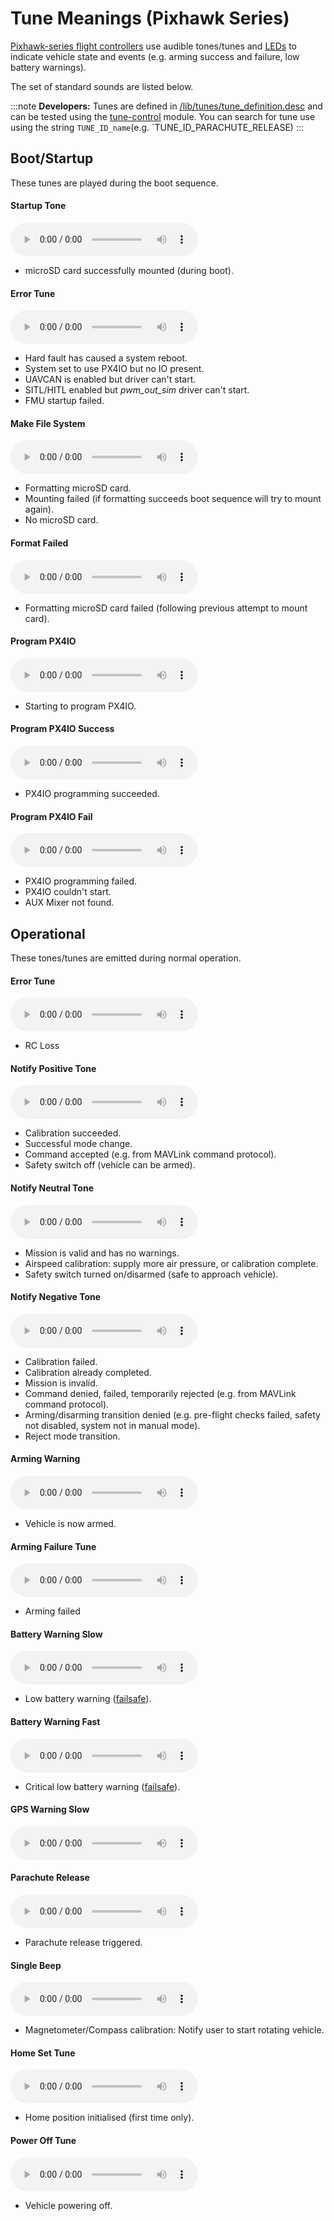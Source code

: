 # Tune Meanings (Pixhawk Series)

[Pixhawk-series flight controllers](../flight_controller/pixhawk_series.md) use audible tones/tunes and [LEDs](../getting_started/led_meanings.md) to indicate vehicle state and events (e.g. arming success and failure, low battery warnings).

The set of standard sounds are listed below.

:::note
**Developers:** Tunes are defined in [/lib/tunes/tune_definition.desc](https://github.com/PX4/PX4-Autopilot/blob/release/1.14/src/lib/tunes/tune_definition.desc) and can be tested using the [tune-control](../modules/modules_system.md#tune-control) module. You can search for tune use using the string `TUNE_ID_name`(e.g. `TUNE_ID_PARACHUTE_RELEASE)
:::


## Boot/Startup

These tunes are played during the boot sequence.
<!-- https://github.com/PX4/PX4-Autopilot/blob/release/1.14/ROMFS/px4fmu_common/init.d/rcS --> 


#### Startup Tone

<audio controls>
  <source src="../../assets/tunes/1_startup_tone.mp3" type="audio/mpeg">
Your browser does not support the audio element.
</audio>
<!-- tune: 1, STARTUP -->

- microSD card successfully mounted (during boot).

#### Error Tune

<audio controls>
  <source src="../../assets/tunes/2_error_tune.mp3" type="audio/mpeg">
Your browser does not support the audio element.
</audio>
<!-- tune 2, ERROR_TUNE -->

- Hard fault has caused a system reboot.
- System set to use PX4IO but no IO present.
- UAVCAN is enabled but driver can't start.
- SITL/HITL enabled but *pwm_out_sim* driver can't start.
- FMU startup failed.


#### Make File System

<audio controls>
  <source src="../../assets/tunes/16_make_fs.mp3" type="audio/mpeg">
Your browser does not support the audio element.
</audio>
<!-- 14, SD_INIT (previously tune 16) -->

- Formatting microSD card.
- Mounting failed (if formatting succeeds boot sequence will try to mount again).
- No microSD card.


#### Format Failed

<audio controls>
  <source src="../../assets/tunes/17_format_failed.mp3" type="audio/mpeg">
Your browser does not support the audio element.
</audio>
<!-- 15, SD_ERROR (previously 17) -->

- Formatting microSD card failed (following previous attempt to mount card).


#### Program PX4IO

<audio controls>
  <source src="../../assets/tunes/18_program_px4io.mp3" type="audio/mpeg">
Your browser does not support the audio element.
</audio>
<!-- 16, PROG_PX4IO (previously id 18) -->

- Starting to program PX4IO.

#### Program PX4IO Success

<audio controls>
  <source src="../../assets/tunes/19_program_px4io_success.mp3" type="audio/mpeg">
Your browser does not support the audio element.
</audio>
<!-- 17, PROG_PX4IO_OK (previously tune 19) -->

- PX4IO programming succeeded.

#### Program PX4IO Fail

<audio controls>
  <source src="../../assets/tunes/20_program_px4io_fail.mp3" type="audio/mpeg">
Your browser does not support the audio element.
</audio>
<!-- 18, PROG_PX4IO_ERR (previously tune 20) -->

- PX4IO programming failed.
- PX4IO couldn't start.
- AUX Mixer not found.


## Operational

These tones/tunes are emitted during normal operation.

<a id="error_tune_operational"></a>

#### Error Tune

<audio controls>
  <source src="../../assets/tunes/2_error_tune.mp3" type="audio/mpeg">
Your browser does not support the audio element.
</audio>
<!-- 2, ERROR_TUNE -->

- RC Loss

#### Notify Positive Tone

<audio controls>
  <source src="../../assets/tunes/3_notify_positive_tone.mp3" type="audio/mpeg">
Your browser does not support the audio element.
</audio>
<!-- 3, NOTIFY_POSITIVE -->

- Calibration succeeded.
- Successful mode change.
- Command accepted (e.g. from MAVLink command protocol).
- Safety switch off (vehicle can be armed).

#### Notify Neutral Tone

<audio controls>
  <source src="../../assets/tunes/4_notify_neutral_tone.mp3" type="audio/mpeg">
Your browser does not support the audio element.
</audio>
<!-- 4, NOTIFY_NEUTRAL -->

- Mission is valid and has no warnings.
- Airspeed calibration: supply more air pressure, or calibration complete.
- Safety switch turned on/disarmed (safe to approach vehicle).

#### Notify Negative Tone

<audio controls>
  <source src="../../assets/tunes/5_notify_negative_tone.mp3" type="audio/mpeg">
Your browser does not support the audio element.
</audio>
<!-- 5, NOTIFY_NEGATIVE -->

- Calibration failed.
- Calibration already completed.
- Mission is invalid.
- Command denied, failed, temporarily rejected (e.g. from MAVLink command protocol).
- Arming/disarming transition denied (e.g. pre-flight checks failed, safety not disabled, system not in manual mode).
- Reject mode transition.

#### Arming Warning

<audio controls>
  <source src="../../assets/tunes/6_arming_warning.mp3" type="audio/mpeg">
Your browser does not support the audio element.
</audio>
<!-- 6, ARMING_WARNING -->

- Vehicle is now armed.

#### Arming Failure Tune

<audio controls>
  <source src="../../assets/tunes/10_arming_failure_tune.mp3" type="audio/mpeg">
Your browser does not support the audio element.
</audio>
<!-- 10, ARMING_FAILURE -->

- Arming failed

#### Battery Warning Slow

<audio controls>
  <source src="../../assets/tunes/7_battery_warning_slow.mp3" type="audio/mpeg">
Your browser does not support the audio element.
</audio>
<!-- 7,  BATTERY_WARNING_SLOW -->

- Low battery warning ([failsafe](../config/safety.md#low-battery-failsafe)).

#### Battery Warning Fast

<audio controls>
  <source src="../../assets/tunes/8_battery_warning_fast.mp3" type="audio/mpeg">
Your browser does not support the audio element.
</audio>
<!-- 8, BATTERY_WARNING_FAST -->

- Critical low battery warning ([failsafe](../config/safety.md#low-battery-failsafe)).


#### GPS Warning Slow

<audio controls>
  <source src="../../assets/tunes/9_gps_warning_slow.mp3" type="audio/mpeg">
Your browser does not support the audio element.
</audio>
<!-- 9,  GPS_WARNING -->

#### Parachute Release

<audio controls>
  <source src="../../assets/tunes/11_parachute_release.mp3" type="audio/mpeg">
Your browser does not support the audio element.
</audio>
<!-- 11, PARACHUTE_RELEASE -->

- Parachute release triggered.


#### Single Beep

<audio controls>
  <source src="../../assets/tunes/14_single_beep.mp3" type="audio/mpeg">
Your browser does not support the audio element.
</audio>
<!-- 12, SINGLE_BEEP (previously was id 14 -->

- Magnetometer/Compass calibration: Notify user to start rotating vehicle.

#### Home Set Tune

<audio controls>
  <source src="../../assets/tunes/15_home_set_tune.mp3" type="audio/mpeg">
Your browser does not support the audio element.
</audio>
<!-- 13, HOME_SET (previously id 15) -->

- Home position initialised (first time only).

#### Power Off Tune

<audio controls>
  <source src="../../assets/tunes/power_off_tune.mp3" type="audio/mpeg">
Your browser does not support the audio element.
</audio>

- Vehicle powering off.

<!--19, POWER_OFF -->
